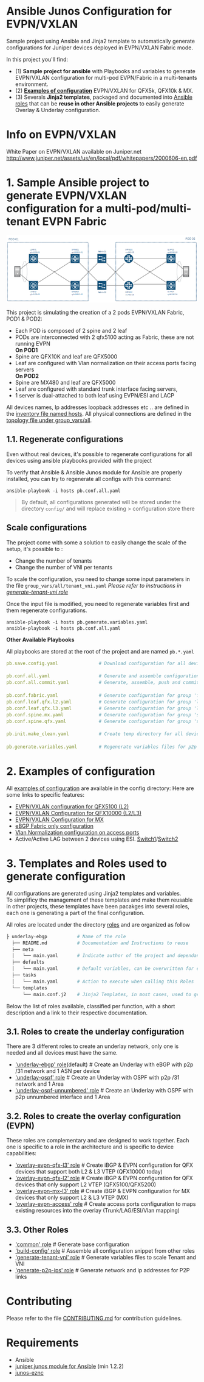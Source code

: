 # Ansible Junos Configuration for EVPN/VXLAN

Sample project using Ansible and Jinja2 template to automatically generate configurations for Juniper devices deployed in EVPN/VXLAN Fabric mode.

In this project you'll find:
- (1) **Sample project for ansible** with Playbooks and variables to generate EVPN/VXLAN configuration for multi-pod EVPN/Fabric in a multi-tenants environment.
- (2) **[Examples of configuration](config)** EVPN/VXLAN for QFX5k, QFX10k & MX.
- (3) Severals **Jinja2 templates**, packaged and documented into [Ansible roles](roles) that can be **reuse in other Ansible projects** to easily generate Overlay & Underlay configuration.

# Info on EVPN/VXLAN

White Paper on EVPN/VXLAN available on Juniper.net
http://www.juniper.net/assets/us/en/local/pdf/whitepapers/2000606-en.pdf

# 1. Sample Ansible project to generate EVPN/VXLAN configuration for a multi-pod/multi-tenant EVPN Fabric

![sample topology](sample-topology-diagram.png?raw=true)

This project is simulating the creation of a 2 pods EVPN/VXLAN Fabric, POD1 & POD2:
- Each POD is composed of 2 spine and 2 leaf
- PODs are interconnected with 2 qfx5100 acting as Fabric, these are not running EVPN  
**On POD1**
- Spine are QFX10K and leaf are QFX5000
- Leaf are configured with Vlan normalization on their access ports facing servers  
**On POD2**
- Spine are MX480 and leaf are QFX5000
- Leaf are configured with standard trunk interface facing servers,
- 1 server is dual-attached to both leaf using EVPN/ESI and LACP

All devices names, Ip addresses loopback addresses etc .. are defined in the [inventory file named hosts](hosts).
All physical connections are defined in the [topology file under group_vars/all](group_vars/all/topology.yaml).  

## 1.1. Regenerate configurations

Even without real devices, it's possible to regenerate configurations for all devices using ansible playbooks provided with the project

To verify that Ansible & Ansible Junos module for Ansible are properly installed, you can try to regenerate all configs with this command:
```
ansible-playbook -i hosts pb.conf.all.yaml
```

> By default, all configurations generated will be stored under the directory ```config/``` and will replace existing > configuration store there

## Scale configurations

The project come with some a solution to easily change the scale of the setup, it's possible to :
 - Change the number of tenants
 - Change the number of VNI per tenants

To scale the configuration, you need to change some input parameters in the file `group_vars/all/tenant_vni.yaml`
*Please refer to instructions in [generate-tenant-vni role](roles/generate-tenant-vni)*

Once the input file is modified, you need to regenerate variables first and them regenerate configurations.
```
ansible-playbook -i hosts pb.generate.variables.yaml
ansible-playbook -i hosts pb.conf.all.yaml
```

**Other Available Playbooks**

All playbooks are stored at the root of the project and are named `pb.*.yaml`

```yaml
pb.save.config.yaml               # Download configuration for all devices and save them locally

pb.conf.all.yaml                  # Generate and assemble configuration for all devices
pb.conf.all.commit.yaml           # Generate, assemble, push and commit configuration to all devices

pb.conf.fabric.yaml               # Generate configuration for group 'fabric'
pb.conf.leaf.qfx.l2.yaml          # Generate configuration for group 'leaf-qfx-l3'
pb.conf.leaf.qfx.l3.yaml          # Generate configuration for group 'leaf-qfx-l3'
pb.conf.spine.mx.yaml             # Generate configuration for group 'spines-mx'
pb.conf.spine.qfx.yaml            # Generate configuration for group 'spines-qfx'

pb.init.make_clean.yaml           # Create temp directory for all devices

pb.generate.variables.yaml        # Regenerate variables files for p2p links, Tenants and VNI
```

# 2. Examples of configuration

All [examples of configuration](config) are available in the config directory:
Here are some links to specific features:
- [EVPN/VXLAN configuration for QFX5100 (L2)](config/qfx5100-02.conf)
- [EVPN/VXLAN Configuration for QFX10000 (L2/L3)](config/qfx10000-01.conf)
- [EVPN/VXLAN Configuration for MX](config/mx480-01.conf)
- [eBGP Fabric only configuration](config/fabric-01.conf)
- [Vlan Normalization configuration on access ports](config/qfx5100-01.conf)
- Active/Active LAG between 2 devices using ESI. [Switch1](config/qfx5100-03.conf)/[Switch2](config/qfx5100-04.conf)

# 3. Templates and Roles used to generate configuration

All configurations are generated using Jinja2 templates and variables.  
To simplificy the management of these templates and make them reusable in other projects, these templates have been pacakges into several roles, each one is generating a part of the final configuration.

All roles are located under the directory [roles](roles) and are organized as follow

```python
├ underlay-ebgp           # Name of the role
  ├── README.md           # Documentation and Instructions to reuse
  ├── meta        
  │   └── main.yaml       # Indicate author of the project and dependancies
  ├── defaults        
  │   └── main.yaml       # Default variables, can be overwritten for each device
  ├── tasks
  │   └── main.yaml       # Action to execute when calling this Roles
  └── templates
      └── main.conf.j2    # Jinja2 Templates, in most cases, used to generate configuration
```

Below the list of roles available, classified per function, with a short description and a link to their respective documentation.

## 3.1. Roles to create the underlay configuration

There are 3 different roles to create an underlay network, only one is needed and all devices must have the same.  
- ['underlay-ebgp' role](roles/underlay-ebgp)(default)  # Create an Underlay with eBGP with p2p /31 network and 1 ASN per device
- ['underlay-ospf' role](roles/underlay-ospf)  # Create an Underlay with OSPF with p2p /31 network and 1 Area
- ['underlay-ospf-unnumbered' role](roles/underlay-ospf-unnumbered) # Create an Underlay with OSPF with p2p unnumbered interface and 1 Area

## 3.2. Roles to create the overlay configuration (EVPN)

These roles are complementary and are designed to work together.
Each one is specific to a role in the architecture and is specific to device capabilities:
- ['overlay-evpn-qfx-l3' role](roles/overlay-evpn-qfx-l3)  # Create iBGP & EVPN configuration for QFX devices that  support both L2 & L3 VTEP (QFX10000 today)
- ['overlay-evpn-qfx-l2' role](roles/overlay-evpn-qfx-l2)  # Create iBGP & EVPN configuration for QFX devices that only support L2 VTEP (QFX5100/QFX5200)
- ['overlay-evpn-mx-l3' role](roles/overlay-evpn-mx-l3)    # Create iBGP & EVPN configuration for MX devices that only support L2 & L3 VTEP (MX)
- ['overlay-evpn-access' role](roles/overlay-evpn-access)  # Create access ports configuration to maps existing resources into the overlay (Trunk/LAG/ESI/Vlan mapping)

## 3.3. Other Roles

- ['common' role](roles/common/)         # Generate base configuration
- ['build-config' role](roles/build-config)  # Assemble all configuration snippet from other roles
- ['generate-tenant-vni' role](roles/generate-tenant-vni)   # Generate variables files to scale Tenant and VNI
- ['generate-p2p-ips' role](roles/generate-p2p=ips)   # Generate network and ip addresses for P2P links

# Contributing

Please refer to the file [CONTRIBUTING.md](CONTRIBUTING.md) for contribution guidelines.

# Requirements
 - Ansible
 - [juniper.junos module for Ansible](https://github.com/Juniper/ansible-junos-stdlib) (min 1.2.2)
 - [junos-eznc](https://github.com/Juniper/py-junos-eznc)
